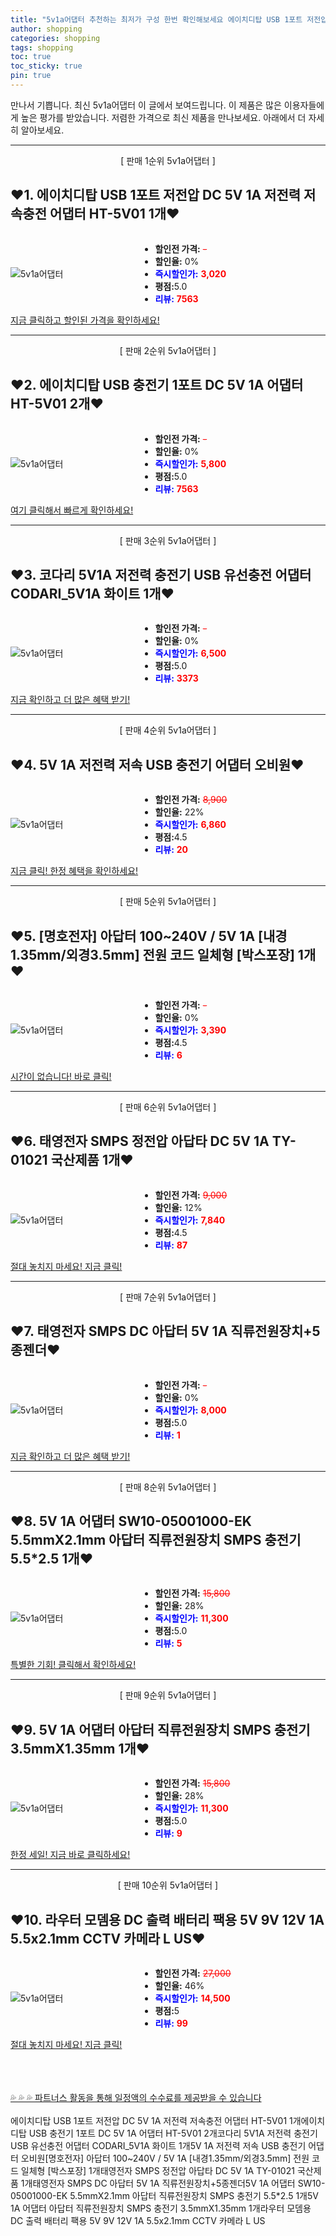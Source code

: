 ```yaml
---
title: "5v1a어댑터 추천하는 최저가 구성 한번 확인해보세요 에이치디탑 USB 1포트 저전압 DC"
author: shopping
categories: shopping
tags: shopping
toc: true
toc_sticky: true
pin: true
---
```

만나서 기쁩니다. 최신 5v1a어댑터 이 글에서 보여드립니다. 이 제품은 많은 이용자들에게 높은 평가를 받았습니다. 저렴한 가격으로 최신 제품을 만나보세요. 아래에서 더 자세히 알아보세요.

---
<p class="toplist" style="margin: 0 auto; display: block; width: fit-content;">[ 판매 1순위 5v1a어댑터 ]</p>

<h2><strong>❤️1. 에이치디탑 USB 1포트 저전압 DC 5V 1A 저전력 저속충전 어댑터 HT-5V01 1개❤️</strong></h2>

<div style="display: flex; align-items: center;">
    <div style="flex: 0.4;">
        <img src="https://thumbnail9.coupangcdn.com/thumbnails/remote/230x230ex/image/retail/images/892222471832401-73886114-7164-4e09-8628-eae7ca9041c9.png" alt="5v1a어댑터" style="max-width: 100%;">
    </div>
    <div style="flex: 0.6; margin-left: 10px;">
        <ul>
            <li><strong>할인전 가격:</strong> <del style="color: red;">-</del></li>
            <li><strong>할인율:</strong> 0%</li>
            <li><span style='color:blue'><strong>즉시할인가:</strong></span> <span style='color:red'><strong>3,020</strong></span></li>
            <li><strong>평점:</strong>5.0</li>
            <li><span style='color:blue'><strong>리뷰:</strong></span> <span style='color:red'><strong>7563</strong></span></li>
        </ul>
    </div>
</div>
<div class="center">
    <a href="https://William4Davisa.github.io?lptag=AF9450613&subid=githubio&pageKey=6279867416&traceid=V0-153&itemId=12889406958&vendorItemId=80154499035" class="myButton">
        지금 클릭하고 할인된 가격을 확인하세요!
    </a>
</div>


---
<p class="toplist" style="margin: 0 auto; display: block; width: fit-content;">[ 판매 2순위 5v1a어댑터 ]</p>

<h2><strong>❤️2. 에이치디탑 USB 충전기 1포트 DC 5V 1A 어댑터 HT-5V01 2개❤️</strong></h2>

<div style="display: flex; align-items: center;">
    <div style="flex: 0.4;">
        <img src="https://thumbnail6.coupangcdn.com/thumbnails/remote/230x230ex/image/retail/images/9750649610005409-0edc5e42-51ea-40dc-945e-7731313c039b.jpg" alt="5v1a어댑터" style="max-width: 100%;">
    </div>
    <div style="flex: 0.6; margin-left: 10px;">
        <ul>
            <li><strong>할인전 가격:</strong> <del style="color: red;">-</del></li>
            <li><strong>할인율:</strong> 0%</li>
            <li><span style='color:blue'><strong>즉시할인가:</strong></span> <span style='color:red'><strong>5,800</strong></span></li>
            <li><strong>평점:</strong>5.0</li>
            <li><span style='color:blue'><strong>리뷰:</strong></span> <span style='color:red'><strong>7563</strong></span></li>
        </ul>
    </div>
</div>
<div class="center">
    <a href="https://William4Davisa.github.io?lptag=AF9450613&subid=githubio&pageKey=6279867416&traceid=V0-153&itemId=3251567873&vendorItemId=71238648015" class="myButton">
        여기 클릭해서 빠르게 확인하세요!
    </a>
</div>


---
<p class="toplist" style="margin: 0 auto; display: block; width: fit-content;">[ 판매 3순위 5v1a어댑터 ]</p>

<h2><strong>❤️3. 코다리 5V1A 저전력 충전기 USB 유선충전 어댑터 CODARI_5V1A 화이트 1개❤️</strong></h2>

<div style="display: flex; align-items: center;">
    <div style="flex: 0.4;">
        <img src="https://thumbnail7.coupangcdn.com/thumbnails/remote/230x230ex/image/retail/images/2427610431753056-ed98a77f-82ee-4c9a-9123-a21eef36b9f8.jpg" alt="5v1a어댑터" style="max-width: 100%;">
    </div>
    <div style="flex: 0.6; margin-left: 10px;">
        <ul>
            <li><strong>할인전 가격:</strong> <del style="color: red;">-</del></li>
            <li><strong>할인율:</strong> 0%</li>
            <li><span style='color:blue'><strong>즉시할인가:</strong></span> <span style='color:red'><strong>6,500</strong></span></li>
            <li><strong>평점:</strong>5.0</li>
            <li><span style='color:blue'><strong>리뷰:</strong></span> <span style='color:red'><strong>3373</strong></span></li>
        </ul>
    </div>
</div>
<div class="center">
    <a href="https://William4Davisa.github.io?lptag=AF9450613&subid=githubio&pageKey=8164245775&traceid=V0-153&itemId=23288480798&vendorItemId=79950629992" class="myButton">
        지금 확인하고 더 많은 혜택 받기!
    </a>
</div>


---
<p class="toplist" style="margin: 0 auto; display: block; width: fit-content;">[ 판매 4순위 5v1a어댑터 ]</p>

<h2><strong>❤️4. 5V 1A 저전력 저속 USB 충전기 어댑터 오비원❤️</strong></h2>

<div style="display: flex; align-items: center;">
    <div style="flex: 0.4;">
        <img src="https://thumbnail8.coupangcdn.com/thumbnails/remote/230x230ex/image/vendor_inventory/8bd6/692c58ed9469e7af9ec9d1ce742e5ad73df0bbfd1f89798f4171def30f60.jpg" alt="5v1a어댑터" style="max-width: 100%;">
    </div>
    <div style="flex: 0.6; margin-left: 10px;">
        <ul>
            <li><strong>할인전 가격:</strong> <del style="color: red;">8,900</del></li>
            <li><strong>할인율:</strong> 22%</li>
            <li><span style='color:blue'><strong>즉시할인가:</strong></span> <span style='color:red'><strong>6,860</strong></span></li>
            <li><strong>평점:</strong>4.5</li>
            <li><span style='color:blue'><strong>리뷰:</strong></span> <span style='color:red'><strong>20</strong></span></li>
        </ul>
    </div>
</div>
<div class="center">
    <a href="https://William4Davisa.github.io?lptag=AF9450613&subid=githubio&pageKey=7844074983&traceid=V0-153&itemId=21362121189&vendorItemId=89172135313" class="myButton">
        지금 클릭! 한정 혜택을 확인하세요!
    </a>
</div>


---
<p class="toplist" style="margin: 0 auto; display: block; width: fit-content;">[ 판매 5순위 5v1a어댑터 ]</p>

<h2><strong>❤️5. [명호전자] 아답터 100~240V / 5V 1A [내경1.35mm/외경3.5mm] 전원 코드 일체형 [박스포장] 1개❤️</strong></h2>

<div style="display: flex; align-items: center;">
    <div style="flex: 0.4;">
        <img src="https://thumbnail7.coupangcdn.com/thumbnails/remote/230x230ex/image/vendor_inventory/6f93/981c2b2033d1cc89c7898dcda90cd84810a06d8569d0dde70eb1755ab8fd.jpg" alt="5v1a어댑터" style="max-width: 100%;">
    </div>
    <div style="flex: 0.6; margin-left: 10px;">
        <ul>
            <li><strong>할인전 가격:</strong> <del style="color: red;">-</del></li>
            <li><strong>할인율:</strong> 0%</li>
            <li><span style='color:blue'><strong>즉시할인가:</strong></span> <span style='color:red'><strong>3,390</strong></span></li>
            <li><strong>평점:</strong>4.5</li>
            <li><span style='color:blue'><strong>리뷰:</strong></span> <span style='color:red'><strong>6</strong></span></li>
        </ul>
    </div>
</div>
<div class="center">
    <a href="https://William4Davisa.github.io?lptag=AF9450613&subid=githubio&pageKey=7787576498&traceid=V0-153&itemId=21061450606&vendorItemId=85251334610" class="myButton">
        시간이 없습니다! 바로 클릭!
    </a>
</div>


---
<p class="toplist" style="margin: 0 auto; display: block; width: fit-content;">[ 판매 6순위 5v1a어댑터 ]</p>

<h2><strong>❤️6. 태영전자 SMPS 정전압 아답타 DC 5V 1A TY-01021 국산제품 1개❤️</strong></h2>

<div style="display: flex; align-items: center;">
    <div style="flex: 0.4;">
        <img src="https://thumbnail8.coupangcdn.com/thumbnails/remote/230x230ex/image/vendor_inventory/fef5/2852675c71ad461ebe7e4000ed4998dca826915c27d884c6c971dd06e68e.png" alt="5v1a어댑터" style="max-width: 100%;">
    </div>
    <div style="flex: 0.6; margin-left: 10px;">
        <ul>
            <li><strong>할인전 가격:</strong> <del style="color: red;">9,000</del></li>
            <li><strong>할인율:</strong> 12%</li>
            <li><span style='color:blue'><strong>즉시할인가:</strong></span> <span style='color:red'><strong>7,840</strong></span></li>
            <li><strong>평점:</strong>4.5</li>
            <li><span style='color:blue'><strong>리뷰:</strong></span> <span style='color:red'><strong>87</strong></span></li>
        </ul>
    </div>
</div>
<div class="center">
    <a href="https://William4Davisa.github.io?lptag=AF9450613&subid=githubio&pageKey=4548856273&traceid=V0-153&itemId=5517896603&vendorItemId=73468340686" class="myButton">
        절대 놓치지 마세요! 지금 클릭!
    </a>
</div>


---
<p class="toplist" style="margin: 0 auto; display: block; width: fit-content;">[ 판매 7순위 5v1a어댑터 ]</p>

<h2><strong>❤️7. 태영전자 SMPS DC 아답터 5V 1A 직류전원장치+5종젠더❤️</strong></h2>

<div style="display: flex; align-items: center;">
    <div style="flex: 0.4;">
        <img src="https://thumbnail7.coupangcdn.com/thumbnails/remote/230x230ex/image/vendor_inventory/92c7/e4bab7eefc2233db6234110846ab2eebb6c650ca6126e8f7abb1373fe6ba.png" alt="5v1a어댑터" style="max-width: 100%;">
    </div>
    <div style="flex: 0.6; margin-left: 10px;">
        <ul>
            <li><strong>할인전 가격:</strong> <del style="color: red;">-</del></li>
            <li><strong>할인율:</strong> 0%</li>
            <li><span style='color:blue'><strong>즉시할인가:</strong></span> <span style='color:red'><strong>8,000</strong></span></li>
            <li><strong>평점:</strong>5.0</li>
            <li><span style='color:blue'><strong>리뷰:</strong></span> <span style='color:red'><strong>1</strong></span></li>
        </ul>
    </div>
</div>
<div class="center">
    <a href="https://William4Davisa.github.io?lptag=AF9450613&subid=githubio&pageKey=8096848762&traceid=V0-153&itemId=22892861946&vendorItemId=89927416226" class="myButton">
        지금 확인하고 더 많은 혜택 받기!
    </a>
</div>


---
<p class="toplist" style="margin: 0 auto; display: block; width: fit-content;">[ 판매 8순위 5v1a어댑터 ]</p>

<h2><strong>❤️8. 5V 1A 어댑터 SW10-05001000-EK 5.5mmX2.1mm 아답터 직류전원장치 SMPS 충전기 5.5*2.5 1개❤️</strong></h2>

<div style="display: flex; align-items: center;">
    <div style="flex: 0.4;">
        <img src="https://thumbnail7.coupangcdn.com/thumbnails/remote/230x230ex/image/vendor_inventory/858c/4c61ebb54b61a1ae0b8c4ea5d860523b7aa8c44914e6ade540666f8c21e0.png" alt="5v1a어댑터" style="max-width: 100%;">
    </div>
    <div style="flex: 0.6; margin-left: 10px;">
        <ul>
            <li><strong>할인전 가격:</strong> <del style="color: red;">15,800</del></li>
            <li><strong>할인율:</strong> 28%</li>
            <li><span style='color:blue'><strong>즉시할인가:</strong></span> <span style='color:red'><strong>11,300</strong></span></li>
            <li><strong>평점:</strong>5.0</li>
            <li><span style='color:blue'><strong>리뷰:</strong></span> <span style='color:red'><strong>5</strong></span></li>
        </ul>
    </div>
</div>
<div class="center">
    <a href="https://William4Davisa.github.io?lptag=AF9450613&subid=githubio&pageKey=7957188958&traceid=V0-153&itemId=21986728061&vendorItemId=89034299755" class="myButton">
        특별한 기회! 클릭해서 확인하세요!
    </a>
</div>


---
<p class="toplist" style="margin: 0 auto; display: block; width: fit-content;">[ 판매 9순위 5v1a어댑터 ]</p>

<h2><strong>❤️9. 5V 1A 어댑터 아답터 직류전원장치 SMPS 충전기 3.5mmX1.35mm 1개❤️</strong></h2>

<div style="display: flex; align-items: center;">
    <div style="flex: 0.4;">
        <img src="https://thumbnail7.coupangcdn.com/thumbnails/remote/230x230ex/image/vendor_inventory/4c9a/3562d1dbbd4e6470a11994ba7598fa900f23dcc5d7b912e44ff04a2fb5a2.png" alt="5v1a어댑터" style="max-width: 100%;">
    </div>
    <div style="flex: 0.6; margin-left: 10px;">
        <ul>
            <li><strong>할인전 가격:</strong> <del style="color: red;">15,800</del></li>
            <li><strong>할인율:</strong> 28%</li>
            <li><span style='color:blue'><strong>즉시할인가:</strong></span> <span style='color:red'><strong>11,300</strong></span></li>
            <li><strong>평점:</strong>5.0</li>
            <li><span style='color:blue'><strong>리뷰:</strong></span> <span style='color:red'><strong>9</strong></span></li>
        </ul>
    </div>
</div>
<div class="center">
    <a href="https://William4Davisa.github.io?lptag=AF9450613&subid=githubio&pageKey=7917821993&traceid=V0-153&itemId=21743345195&vendorItemId=88792419861" class="myButton">
        한정 세일! 지금 바로 클릭하세요!
    </a>
</div>


---
<p class="toplist" style="margin: 0 auto; display: block; width: fit-content;">[ 판매 10순위 5v1a어댑터 ]</p>

<h2><strong>❤️10. 라우터 모뎀용 DC 출력 배터리 팩용 5V 9V 12V 1A 5.5x2.1mm CCTV 카메라 L US❤️</strong></h2>

<div style="display: flex; align-items: center;">
    <div style="flex: 0.4;">
        <img src="https://thumbnail10.coupangcdn.com/thumbnails/remote/230x230ex/image/vendor_inventory/bfff/20c93fa6b4b19d90e44bb6b149f0609553d49a4ca65707e448f2476a2e0c.jpg" alt="5v1a어댑터" style="max-width: 100%;">
    </div>
    <div style="flex: 0.6; margin-left: 10px;">
        <ul>
            <li><strong>할인전 가격:</strong> <del style="color: red;">27,000</del></li>
            <li><strong>할인율:</strong> 46%</li>
            <li><span style='color:blue'><strong>즉시할인가:</strong></span> <span style='color:red'><strong>14,500</strong></span></li>
            <li><strong>평점:</strong>5</li>
            <li><span style='color:blue'><strong>리뷰:</strong></span> <span style='color:red'><strong>99</strong></span></li>
        </ul>
    </div>
</div>
<div class="center">
    <a href="https://William4Davisa.github.io?lptag=AF9450613&subid=githubio&pageKey=8225867450&traceid=V0-153&itemId=23656401365&vendorItemId=90776355635" class="myButton">
        절대 놓치지 마세요! 지금 클릭!
    </a>
</div>

<br><br><br>[💦 💦 💦 파트너스 활동을 통해 일정액의 수수료를 제공받을 수 있습니다](https://link.coupang.com/a/bcpT2c)<br><br>에이치디탑 USB 1포트 저전압 DC 5V 1A 저전력 저속충전 어댑터 HT-5V01 1개에이치디탑 USB 충전기 1포트 DC 5V 1A 어댑터 HT-5V01 2개코다리 5V1A 저전력 충전기 USB 유선충전 어댑터 CODARI_5V1A 화이트 1개5V 1A 저전력 저속 USB 충전기 어댑터 오비원[명호전자] 아답터 100~240V / 5V 1A [내경1.35mm/외경3.5mm] 전원 코드 일체형 [박스포장] 1개태영전자 SMPS 정전압 아답타 DC 5V 1A TY-01021 국산제품 1개태영전자 SMPS DC 아답터 5V 1A 직류전원장치+5종젠더5V 1A 어댑터 SW10-05001000-EK 5.5mmX2.1mm 아답터 직류전원장치 SMPS 충전기 5.5*2.5 1개5V 1A 어댑터 아답터 직류전원장치 SMPS 충전기 3.5mmX1.35mm 1개라우터 모뎀용 DC 출력 배터리 팩용 5V 9V 12V 1A 5.5x2.1mm CCTV 카메라 L US